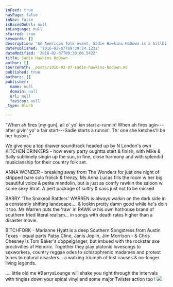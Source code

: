 ```yaml
---
inFeed: true
hasPage: false
inNav: false
isBasedOnUrl: null
inLanguage: null
starred: true
keywords: []
description: "An American folk event, Sadie Hawkins HoDown is a hillbilly's comic strip pseudo-holiday where girls ask boys out !"
datePublished: '2016-02-07T09:39:24.123Z'
dateModified: '2016-02-07T09:39:06.542Z'
title: Sadie Hawkins HoDown
author: []
sourcePath: _posts/2016-02-07-sadie-hawkins-hodown.md
published: true
authors: []
publisher:
  name: null
  domain: null
  url: null
  favicon: null
_type: Blurb

---
```

"When ah fires \[my gun\], all o' yo' kin start a-runnin! When ah fires agin---after givin' yo' a fair start---Sadie starts a runnin'. Th' one she ketches'll be her husbin."

We give you a top drawer soundtrack headed up by N London's own KITCHEN DRINKERS - how every party oughtta start & finish, with Mike & Sally sublimely singin up the sun, in fine, close harmony and with splendid musicianship for their country folk set.

ANNA WONDER - breaking away from The Wonders for just one night of stripped bare solo frolick & frenzy, Ms Anna Lucas fills the room w her big beautiful voice & petite mandolin, but is just as comfy rawkin the saloon w some sexy Strat. A pert package of sultry & sass just not to be missed

BARRY 'The Snakeoil Rattlers' WARREN is always walkin on the dark side in a constantly shifting landscape.... & lookin pretty damn good while he's doin it too. Mr Warren puts the 'raw' in RAWK w his own hothouse brand of southern fried literal realism... in songs with death rates higher than a disaster movie.

BITCHFORK - Marianne Hyatt is a deep Southern Songstress from Austin Texas - equal parts Patsy Cline, Janis Joplin, Jim Morrison - & Chris Chesney is Tom Baker's doppelgänger, but imbued with the rockstar axe proclivities of Hendrix. Together they play platonic lovesongs to sexworkers, country reggae odes to schizophrenic madames and protest tunes to natural disasters... a walking triumph of lost causes & no-longer living legends.

.... little old me \#BarrysLounge will shake you right through the intervals with tingles down your spinal vinyl and some major Twister action too !
![](https://the-grid-user-content.s3-us-west-2.amazonaws.com/6297d756-1ef3-430d-8188-311ebf627bbe.JPG)